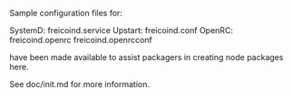 Sample configuration files for:

SystemD: freicoind.service
Upstart: freicoind.conf
OpenRC:  freicoind.openrc
         freicoind.openrcconf

have been made available to assist packagers in creating node packages here.

See doc/init.md for more information.
